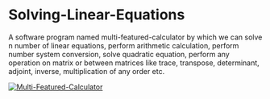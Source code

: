 # Solving-Linear-Equations
A software program named multi-featured-calculator by which we can solve n number of linear equations, perform arithmetic calculation, perform number system conversion, solve quadratic equation, perform any operation on matrix or between matrices like trace, transpose, determinant, adjoint, inverse, multiplication of any order etc. 

[![Multi-Featured-Calculator](https://img.youtube.com/vi/XLPK6kSyNGY/0.jpg)](https://www.youtube.com/watch?v=XLPK6kSyNGY&list=PLzphKUDKeWDzD7WYYHV_Ia2f9Sq6qzBcd&index=1)

